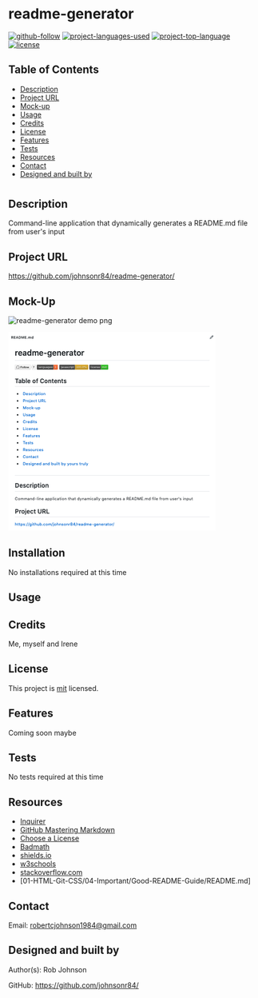 
  # readme-generator 

  [![github-follow](https://img.shields.io/github/followers/johnsonr84?label=Follow&logoColor=lightgrey&style=social)](https://github.com/johnsonr84)
  [![project-languages-used](https://img.shields.io/github/languages/count/johnsonr84/readme-generator?color=orange)](https://github.com/johnsonr84/readme-generator)
  [![project-top-language](https://img.shields.io/github/languages/top/johnsonr84/readme-generator?color=yellow)](https://github.com/johnsonr84/readme-generator)
  [![license](https://img.shields.io/badge/license-mit-brightgreen.svg)](https://choosealicense.com/licenses/mit/)

  ## Table of Contents 
  * [Description](#Description)
  * [Project URL](#Project-URL)
  * [Mock-up](#Mock-up)
  * [Usage](#Usage)
  * [Credits](#Credits)
  * [License](#License)
  * [Features](#Features)
  * [Tests](#Tests)
  * [Resources](#Resources)
  * [Contact](#Contact)
  * [Designed and built by](#Designed-and-built-by)
  #
  
  ## Description 
  Command-line application that dynamically generates a README.md file from user's input 

  ## Project URL
  https://github.com/johnsonr84/readme-generator/ 

  ## Mock-Up
  ![readme-generator demo png](./images/readme-demo.gif)

  ![readme-generator demo png](./images/screen-shot_1.png)

  ## Installation 
  No installations required at this time 

  ## Usage 
   

  ## Credits 
  Me, myself and Irene 

  ## License 
  This project is [mit](https://choosealicense.com/licenses/mit/) licensed.

  ## Features
  Coming soon maybe 

  ## Tests
  No tests required at this time 

  ## Resources
    

  * [Inquirer](https://www.npmjs.com/package/inquirer) 
  * [GitHub Mastering Markdown](https://guides.github.com/features/mastering-markdown/)
  * [Choose a License](https://choosealicense.com/)
  * [Badmath](https://img.shields.io/github/languages/top/nielsenjared/badmath)
  * [shields.io](https://shields.io/)
  * [w3schools](https://www.w3schools.com/)
  * [stackoverflow.com](https://stackoverflow.com/)
  * [01-HTML-Git-CSS/04-Important/Good-README-Guide/README.md]

  ## Contact
  Email: robertcjohnson1984@gmail.com 

  ## Designed and built by
  Author(s): Rob Johnson  

  GitHub: https://github.com/johnsonr84/ 

  